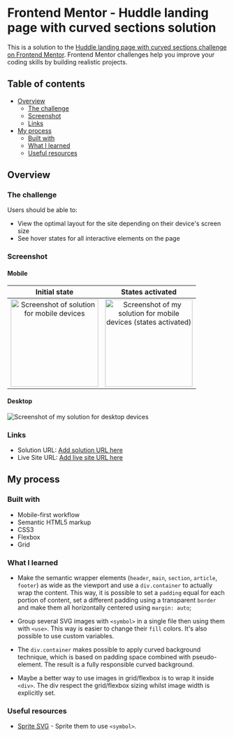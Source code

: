 # Frontend Mentor - Huddle landing page with curved sections solution

This is a solution to the [Huddle landing page with curved sections challenge on Frontend Mentor](https://www.frontendmentor.io/challenges/huddle-landing-page-with-curved-sections-5ca5ecd01e82137ec91a50f2). Frontend Mentor challenges help you improve your coding skills by building realistic projects.

## Table of contents

- [Overview](#overview)
  - [The challenge](#the-challenge)
  - [Screenshot](#screenshot)
  - [Links](#links)
- [My process](#my-process)
  - [Built with](#built-with)
  - [What I learned](#what-i-learned)
  - [Useful resources](#useful-resources)

## Overview

### The challenge

Users should be able to:

- View the optimal layout for the site depending on their device's screen size
- See hover states for all interactive elements on the page

### Screenshot

#### Mobile

|                                            Initial state                                             |                                                         States activated                                                         |
| :--------------------------------------------------------------------------------------------------: | :------------------------------------------------------------------------------------------------------------------------------: |
| <img src="./screenshots/mobile.jpeg" alt="Screenshot of solution for mobile devices" width="200px"/> | <img src="./screenshots/mobile-state.jpeg" alt="Screenshot of my solution for mobile devices (states activated)" width="200px"/> |

#### Desktop

![Screenshot of my solution for desktop devices](./screenshots/desktop.jpeg)

### Links

- Solution URL: [Add solution URL here](https://your-solution-url.com)
- Live Site URL: [Add live site URL here](https://your-live-site-url.com)

## My process

### Built with

- Mobile-first workflow
- Semantic HTML5 markup
- CSS3
- Flexbox
- Grid

### What I learned

- Make the semantic wrapper elements (`header`, `main`, `section`, `article`, `footer`) as wide as the viewport and use a `div.container` to actually wrap the content. This way, it is possible to set a `padding` equal for each portion of content, set a different padding using a transparent `border` and make them all horizontally centered using `margin: auto`;

- Group several SVG images with `<symbol>` in a single file then using them with `<use>`. This way is easier to change their `fill` colors. It's also possible to use custom variables.

- The `div.container` makes possible to apply curved background technique, which is based on padding space combined with pseudo-element. The result is a fully responsible curved background.

- Maybe a better way to use images in grid/flexbox is to wrap it inside `<div>`. The div respect the grid/flexbox sizing whilst image width is explicitly set.

### Useful resources

- [Sprite SVG](http://svgsprit.es/) - Sprite them to use `<symbol>`.
